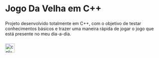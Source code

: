 <h1 align="left">Jogo Da Velha em C++</h1>

###

<p align="left">Projeto desenvolvido totalmente em C++, com o objetivo de testar conhecimentos básicos e trazer uma maneira rápida de jogar o jogo que está presente no meu dia-a-dia.</p>

###

<div align="left">
  <img src="https://img.shields.io/badge/C++-00599C?logo=cplusplus&logoColor=white&style=for-the-badge" height="30" alt="cplusplus logo"  />
</div>

###

